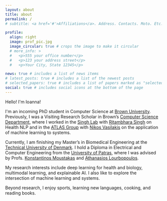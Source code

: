 ```yaml
---
layout: about
title: about
permalink: /
# subtitle: <a href='#'>Affiliations</a>. Address. Contacts. Moto. Etc.

profile:
  align: right
  image: prof_pic.jpg
  image_circular: true # crops the image to make it circular
  # more_info: >
  #   <p>555 your office number</p>
  #   <p>123 your address street</p>
  #   <p>Your City, State 12345</p>

news: true # includes a list of news items
# latest_posts: true # includes a list of the newest posts
# selected_papers: true # includes a list of papers marked as "selected={true}"
social: true # includes social icons at the bottom of the page
---
```


Hello! I'm Ioanna!

I'm an incoming PhD student in Computer Science at [Brown University](https://www.brown.edu/).
Previously, I was a Visiting Research Scholar in Brown’s [Computer Science Department](https://cs.brown.edu/),
where I worked in the [Singh Lab](https://rsinghlab.org/) with [Ritambhara Singh](https://ritambharasingh.com/) on Health NLP
and in the [ATLAS Group](https://atlas.cs.brown.edu/) with [Nikos Vasilakis](https://nikos.vasilak.is/)
on the application of machine learning to systems.

Currently, I am finishing my Master’s in Biomedical Engineering at the [Technical University of Denmark](https://www.dtu.dk/english/).
I hold a Diploma in Electrical and Computer Engineering from the [University of Patras](https://www.upatras.gr/en/),
where I was advised by Profs. [Konstantinos Moustakas](https://www.vvr.ece.upatras.gr/) and [Athanasios Lourbopoulos](https://www.pharmacology-research.gr/portal/en/home-neuro).

My research interests include deep learning for health and biology, multimodal learning, and explainable AI.
I also like to explore the intersection of machine learning and systems.

Beyond research, I enjoy sports, learning new languages, cooking, and reading books.
